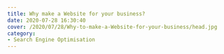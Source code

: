 ```yaml
---
title: Why make a Website for your business?
date: 2020-07-28 16:30:40
cover: /2020/07/28/Why-to-make-a-Website-for-your-business/head.jpg
category:
- Search Engine Optimisation
---
```

